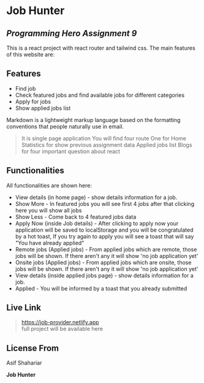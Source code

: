 # Job Hunter
## _Programming Hero Assignment 9_

This is a react project with react router and tailwind css. The main features of this website are: 

## Features

- Find job
- Check featured jobs and find available jobs for different categories
- Apply for jobs 
- Show applied jobs list 

Markdown is a lightweight markup language based on the formatting conventions
that people naturally use in email.

> It is single page application 
> You will find four route 
> One for Home
> Statistics for show previous assignment data
> Applied jobs list
> Blogs for four important question about react

## Functionalities

All functionalities are shown here:

- View details (in home page) - show details information for a job.
- Show More - In featured jobs you will see first 4 jobs after that clicking here you will show all jobs
- Show Less - Come back to 4 featured jobs data
- Apply Now (inside Job details) - After clicking to apply now your application will be saved to localStorage and you will be congratulated by a hot toast, If you try again to apply you will see a toast that will say "You have already applied"
- Remote jobs (Applied jobs) - From applied jobs which are remote, those jobs will be shown. If there aren't any it will show 'no job application yet'
- Onsite jobs (Applied jobs) - From applied jobs which are onsite, those jobs will be shown. If there aren't any it will show 'no job application yet'
- View details (inside applied jobs page) - show details information for a job.
- Applied - You will be informed by a toast that you already submitted

## Live Link
> https://job-provider.netlify.app   
full project will be available here

## License From

Asif Shahariar

**Job Hunter**